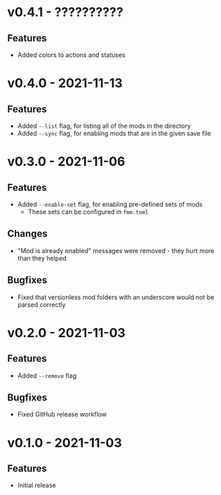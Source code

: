 # v0.4.1 - ??????????
## Features
- Added colors to actions and statuses

# v0.4.0 - 2021-11-13
## Features
- Added `--list` flag, for listing all of the mods in the directory
- Added `--sync` flag, for enabling mods that are in the given save file

# v0.3.0 - 2021-11-06
## Features
- Added `--enable-set` flag, for enabling pre-defined sets of mods
  - These sets can be configured in `fmm.toml`
## Changes
- "Mod is already enabled" messages were removed - they hurt more than they helped
## Bugfixes
- Fixed that versionless mod folders with an underscore would not be parsed correctly

# v0.2.0 - 2021-11-03
## Features
- Added `--remove` flag
## Bugfixes
- Fixed GitHub release workflow

# v0.1.0 - 2021-11-03
## Features
- Initial release
